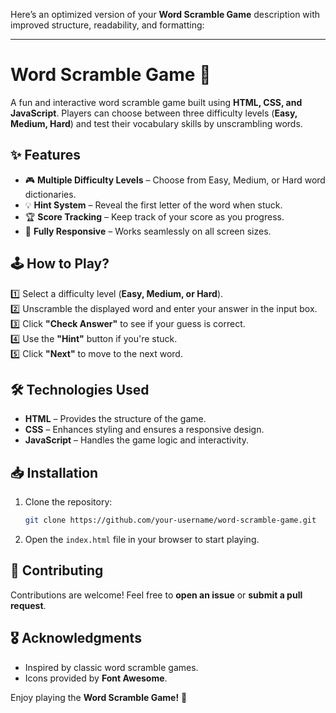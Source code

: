 Here’s an optimized version of your **Word Scramble Game** description with improved structure, readability, and formatting:  

---

# **Word Scramble Game** 🎯  

A fun and interactive word scramble game built using **HTML, CSS, and JavaScript**. Players can choose between three difficulty levels (**Easy, Medium, Hard**) and test their vocabulary skills by unscrambling words.  

## **✨ Features**  

- 🎮 **Multiple Difficulty Levels** – Choose from Easy, Medium, or Hard word dictionaries.  
- 💡 **Hint System** – Reveal the first letter of the word when stuck.  
- 🏆 **Score Tracking** – Keep track of your score as you progress.  
- 📱 **Fully Responsive** – Works seamlessly on all screen sizes.  

## **🕹️ How to Play?**  

1️⃣ Select a difficulty level (**Easy, Medium, or Hard**).  
2️⃣ Unscramble the displayed word and enter your answer in the input box.  
3️⃣ Click **"Check Answer"** to see if your guess is correct.  
4️⃣ Use the **"Hint"** button if you're stuck.  
5️⃣ Click **"Next"** to move to the next word.  

## **🛠️ Technologies Used**  

- **HTML** – Provides the structure of the game.  
- **CSS** – Enhances styling and ensures a responsive design.  
- **JavaScript** – Handles the game logic and interactivity.  

## **📥 Installation**  

1. Clone the repository:  
   ```bash
   git clone https://github.com/your-username/word-scramble-game.git
   ```
2. Open the `index.html` file in your browser to start playing.  

## **🤝 Contributing**  

Contributions are welcome! Feel free to **open an issue** or **submit a pull request**.  


## **🎖️ Acknowledgments**  

- Inspired by classic word scramble games.  
- Icons provided by **Font Awesome**.  

Enjoy playing the **Word Scramble Game!** 🎉  
